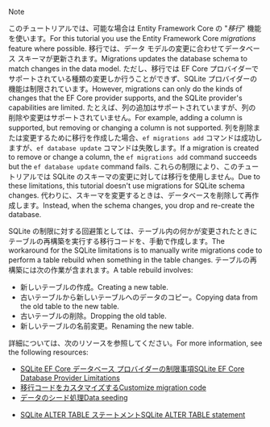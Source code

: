 
> [!NOTE]
> <span data-ttu-id="16799-101">このチュートリアルでは、可能な場合は Entity Framework Core の "*移行*" 機能を使います。</span><span class="sxs-lookup"><span data-stu-id="16799-101">For this tutorial you use the Entity Framework Core *migrations* feature where possible.</span></span> <span data-ttu-id="16799-102">移行では、データ モデルの変更に合わせてデータベース スキーマが更新されます。</span><span class="sxs-lookup"><span data-stu-id="16799-102">Migrations updates the database schema to match changes in the data model.</span></span> <span data-ttu-id="16799-103">ただし、移行では EF Core プロバイダーでサポートされている種類の変更しか行うことができず、SQLite プロバイダーの機能は制限されています。</span><span class="sxs-lookup"><span data-stu-id="16799-103">However, migrations can only do the kinds of changes that the EF Core provider supports, and the SQLite provider's capabilities are limited.</span></span> <span data-ttu-id="16799-104">たとえば、列の追加はサポートされていますが、列の削除や変更はサポートされていません。</span><span class="sxs-lookup"><span data-stu-id="16799-104">For example, adding a column is supported, but removing or changing a column is not supported.</span></span> <span data-ttu-id="16799-105">列を削除または変更するために移行を作成した場合、`ef migrations add` コマンドは成功しますが、`ef database update` コマンドは失敗します。</span><span class="sxs-lookup"><span data-stu-id="16799-105">If a migration is created to remove or change a column, the `ef migrations add` command succeeds but the `ef database update` command fails.</span></span> <span data-ttu-id="16799-106">これらの制限により、このチュートリアルでは SQLite のスキーマの変更に対しては移行を使用しません。</span><span class="sxs-lookup"><span data-stu-id="16799-106">Due to these limitations, this tutorial doesn't use migrations for SQLite schema changes.</span></span> <span data-ttu-id="16799-107">代わりに、スキーマを変更するときは、データベースを削除して再作成します。</span><span class="sxs-lookup"><span data-stu-id="16799-107">Instead, when the schema changes, you drop and re-create the database.</span></span>
>
><span data-ttu-id="16799-108">SQLite の制限に対する回避策としては、テーブル内の何かが変更されたときにテーブルの再構築を実行する移行コードを、手動で作成します。</span><span class="sxs-lookup"><span data-stu-id="16799-108">The workaround for the SQLite limitations is to manually write migrations code to perform a table rebuild when something in the table changes.</span></span> <span data-ttu-id="16799-109">テーブルの再構築には次の作業が含まれます。</span><span class="sxs-lookup"><span data-stu-id="16799-109">A table rebuild involves:</span></span>
>
>* <span data-ttu-id="16799-110">新しいテーブルの作成。</span><span class="sxs-lookup"><span data-stu-id="16799-110">Creating a new table.</span></span>
>* <span data-ttu-id="16799-111">古いテーブルから新しいテーブルへのデータのコピー。</span><span class="sxs-lookup"><span data-stu-id="16799-111">Copying data from the old table to the new table.</span></span>
>* <span data-ttu-id="16799-112">古いテーブルの削除。</span><span class="sxs-lookup"><span data-stu-id="16799-112">Dropping the old table.</span></span>
>* <span data-ttu-id="16799-113">新しいテーブルの名前変更。</span><span class="sxs-lookup"><span data-stu-id="16799-113">Renaming the new table.</span></span>
>
><span data-ttu-id="16799-114">詳細については、次のリソースを参照してください。</span><span class="sxs-lookup"><span data-stu-id="16799-114">For more information, see the following resources:</span></span>
>
> * [<span data-ttu-id="16799-115">SQLite EF Core データベース プロバイダーの制限事項</span><span class="sxs-lookup"><span data-stu-id="16799-115">SQLite EF Core Database Provider Limitations</span></span>](/ef/core/providers/sqlite/limitations)
> * [<span data-ttu-id="16799-116">移行コードをカスタマイズする</span><span class="sxs-lookup"><span data-stu-id="16799-116">Customize migration code</span></span>](/ef/core/managing-schemas/migrations/#customize-migration-code)
> * [<span data-ttu-id="16799-117">データのシード処理</span><span class="sxs-lookup"><span data-stu-id="16799-117">Data seeding</span></span>](/ef/core/modeling/data-seeding)
  * [<span data-ttu-id="16799-118">SQLite ALTER TABLE ステートメント</span><span class="sxs-lookup"><span data-stu-id="16799-118">SQLite ALTER TABLE statement</span></span>](https://sqlite.org/lang_altertable.html)